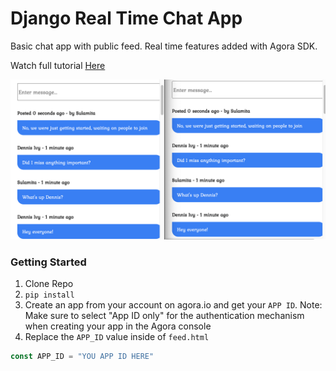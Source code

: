 # Django Real Time Chat App

Basic chat app with public feed. Real time features added with Agora SDK.

Watch full tutorial <a href="https://youtu.be/2_mgyBD8dKc" target="_blank">Here</a>

![](preview.png)

### Getting Started


1. Clone Repo
2. `pip install`
3. Create an app from your account on agora.io and get your `APP ID`. Note: Make sure to select "App ID only" for the authentication mechanism when creating your app in the Agora console
4. Replace the `APP_ID` value inside of `feed.html`

```js
const APP_ID = "YOU APP ID HERE"
```